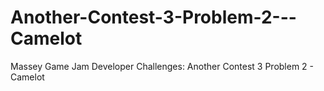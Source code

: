 # Another-Contest-3-Problem-2---Camelot
Massey Game Jam Developer Challenges: Another Contest 3 Problem 2 - Camelot
